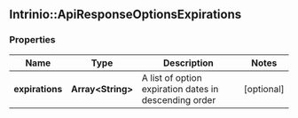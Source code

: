 ## Intrinio::ApiResponseOptionsExpirations

### Properties
Name | Type | Description | Notes
------------ | ------------- | ------------- | -------------
**expirations** | **Array&lt;String&gt;** | A list of option expiration dates in descending order | [optional] 


